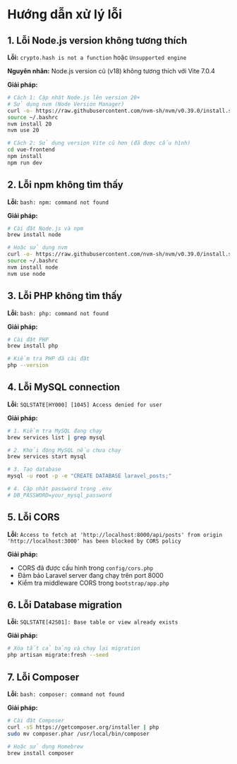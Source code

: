 # Hướng dẫn xử lý lỗi

## 1. Lỗi Node.js version không tương thích

**Lỗi:** `crypto.hash is not a function` hoặc `Unsupported engine`

**Nguyên nhân:** Node.js version cũ (v18) không tương thích với Vite 7.0.4

**Giải pháp:**
```bash
# Cách 1: Cập nhật Node.js lên version 20+
# Sử dụng nvm (Node Version Manager)
curl -o- https://raw.githubusercontent.com/nvm-sh/nvm/v0.39.0/install.sh | bash
source ~/.bashrc
nvm install 20
nvm use 20

# Cách 2: Sử dụng version Vite cũ hơn (đã được cấu hình)
cd vue-frontend
npm install
npm run dev
```

## 2. Lỗi npm không tìm thấy

**Lỗi:** `bash: npm: command not found`

**Giải pháp:**
```bash
# Cài đặt Node.js và npm
brew install node

# Hoặc sử dụng nvm
curl -o- https://raw.githubusercontent.com/nvm-sh/nvm/v0.39.0/install.sh | bash
source ~/.bashrc
nvm install node
nvm use node
```

## 3. Lỗi PHP không tìm thấy

**Lỗi:** `bash: php: command not found`

**Giải pháp:**
```bash
# Cài đặt PHP
brew install php

# Kiểm tra PHP đã cài đặt
php --version
```

## 4. Lỗi MySQL connection

**Lỗi:** `SQLSTATE[HY000] [1045] Access denied for user`

**Giải pháp:**
```bash
# 1. Kiểm tra MySQL đang chạy
brew services list | grep mysql

# 2. Khởi động MySQL nếu chưa chạy
brew services start mysql

# 3. Tạo database
mysql -u root -p -e "CREATE DATABASE laravel_posts;"

# 4. Cập nhật password trong .env
# DB_PASSWORD=your_mysql_password
```

## 5. Lỗi CORS

**Lỗi:** `Access to fetch at 'http://localhost:8000/api/posts' from origin 'http://localhost:3000' has been blocked by CORS policy`

**Giải pháp:**
- CORS đã được cấu hình trong `config/cors.php`
- Đảm bảo Laravel server đang chạy trên port 8000
- Kiểm tra middleware CORS trong `bootstrap/app.php`

## 6. Lỗi Database migration

**Lỗi:** `SQLSTATE[42S01]: Base table or view already exists`

**Giải pháp:**
```bash
# Xóa tất cả bảng và chạy lại migration
php artisan migrate:fresh --seed
```

## 7. Lỗi Composer

**Lỗi:** `bash: composer: command not found`

**Giải pháp:**
```bash
# Cài đặt Composer
curl -sS https://getcomposer.org/installer | php
sudo mv composer.phar /usr/local/bin/composer

# Hoặc sử dụng Homebrew
brew install composer
``` 